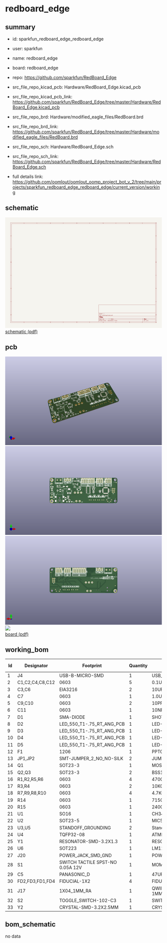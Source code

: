 # redboard_edge
 
## summary 
* id: sparkfun_redboard_edge_redboard_edge
* user: sparkfun
* name: redboard_edge
* board: redboard_edge
* repo: https://github.com/sparkfun/RedBoard_Edge
* src_file_repo_kicad_pcb: Hardware/RedBoard_Edge.kicad_pcb
* src_file_repo_kicad_pcb_link: https://github.com/sparkfun/RedBoard_Edge/tree/master/Hardware/RedBoard_Edge.kicad_pcb

* src_file_repo_brd: Hardware/modified_eagle_files/RedBoard.brd
* src_file_repo_brd_link: https://github.com/sparkfun/RedBoard_Edge/tree/master/Hardware/modified_eagle_files/RedBoard.brd
* src_file_repo_sch: Hardware/RedBoard_Edge.sch
* src_file_repo_sch_link: https://github.com/sparkfun/RedBoard_Edge/tree/master/Hardware/RedBoard_Edge.sch
* full details link: https://github.com/oomlout/oomlout_oomp_project_bot_v_2/tree/main/projects/sparkfun_redboard_edge_redboard_edge/current_version/working  

## schematic  
![](working_schematic_600.png)  
[schematic (pdf)](working_schematic.pdf) 






















## pcb  
![](working_3d_600.png) 
![](working_3d_front_600.png)  
![](working_3d_back_600.png)  
![](working_600.png)  
[board (pdf)](working.pdf)  

## working_bom
| Id | Designator | Footprint | Quantity | Designation | Supplier and ref |  | None | 
| --- | --- | --- | --- | --- | --- | --- | --- | 
| 1 | J4 | USB-B-MICRO-SMD | 1 | USB_MICRO-B |  |  | [''] | 
| 2 | C1,C2,C4,C8,C12 | 0603 | 5 | 0.1UF |  |  | [''] | 
| 3 | C3,C6 | EIA3216 | 2 | 10UF-TANT |  |  | [''] | 
| 4 | C7 | 0603 | 1 | 1.0UF |  |  | [''] | 
| 5 | C9,C10 | 0603 | 2 | 10PF |  |  | [''] | 
| 6 | C11 | 0603 | 1 | 10NF |  |  | [''] | 
| 7 | D1 | SMA-DIODE | 1 | SHOTTKY_MBRA140 |  |  | [''] | 
| 8 | D2 | LED_550_T1-.75_RT_ANG_PCB | 1 | LED-YELLOW |  |  | [''] | 
| 9 | D3 | LED_550_T1-.75_RT_ANG_PCB | 1 | LED-GREEN |  |  | [''] | 
| 10 | D4 | LED_550_T1-.75_RT_ANG_PCB | 1 | LED-RED |  |  | [''] | 
| 11 | D5 | LED_550_T1-.75_RT_ANG_PCB | 1 | LED-BLUE |  |  | [''] | 
| 12 | F1 | 1206 | 1 | PPTC_HALF-AMP |  |  | [''] | 
| 13 | JP1,JP2 | SMT-JUMPER_2_NO_NO-SILK | 2 | JUMPER |  |  | [''] | 
| 14 | Q1 | SOT23-3 | 1 | MOSFET-SI2309DS |  |  | [''] | 
| 15 | Q2,Q3 | SOT23-3 | 2 | BSS138 |  |  | [''] | 
| 16 | R1,R2,R5,R6 | 0603 | 4 | 470OHM |  |  | [''] | 
| 17 | R3,R4 | 0603 | 2 | 10KOHM |  |  | [''] | 
| 18 | R7,R9,R8,R10 | 0603 | 4 | 4.7KOHM |  |  | [''] | 
| 19 | R14 | 0603 | 1 | 715OHM |  |  | [''] | 
| 20 | R15 | 0603 | 1 | 240OHM |  |  | [''] | 
| 21 | U1 | SO16 | 1 | CH340GSMD |  |  | [''] | 
| 22 | U2 | SOT23-5 | 1 | MIC5205-3.3V |  |  | [''] | 
| 23 | U3,U5 | STANDOFF_GROUNDING | 2 | Standoff_Grounding |  |  | [''] | 
| 24 | U4 | TQFP32-08 | 1 | ATMEGA328 |  |  | [''] | 
| 25 | Y1 | RESONATOR-SMD-3.2X1.3 | 1 | RESONATOR-16MHZ |  |  | [''] | 
| 26 | U6 | SOT223 | 1 | LM1117 |  |  | [''] | 
| 27 | J20 | POWER_JACK_SMD_GND | 1 | POWER_JACKSMD |  |  | [''] | 
| 28 | S1 | SWITCH TACTILE SPST-NO 0.05A 12V | 1 | MOMENTARY-SWITCH |  |  | [''] | 
| 29 | C5 | PANASONIC_D | 1 | 47UF-35V |  |  | [''] | 
| 30 | FD2,FD3,FD1,FD4 | FIDUCIAL-1X2 | 4 | FIDUCIAL1X2 |  |  | [''] | 
| 31 | J17 | 1X04_1MM_RA | 1 | QWIIC_CONNECTORJS-1MM |  |  | [''] | 
| 32 | S2 | TOGGLE_SWITCH-102-C3 | 1 | SWITCH_TOGGLE |  |  | [''] | 
| 33 | Y2 | CRYSTAL-SMD-3.2X2.5MM | 1 | CRYSTAL-12MHZ |  |  | [''] | 


## bom_schematic
no data


